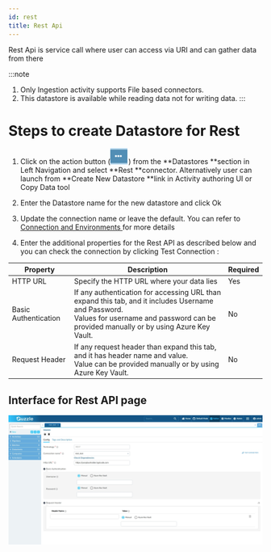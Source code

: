```yaml
---
id: rest
title: Rest Api
---
```


Rest Api is service call where user can access via URI and can gather data from there 

:::note
1. Only Ingestion activity supports File based connectors. 
2. This datastore is available while reading data not for writing data.
:::

# Steps to create Datastore for Rest

1. Click on the action button (![image alt text](/img/docs/how-to-guides/datastores/server_file_system_0.png)) from the **Datastores **section in Left Navigation and select **Rest **connector. Alternatively user can launch from **Create New Datastore **link in Activity authoring UI or Copy Data tool

2. Enter the Datastore name for the new datastore and click Ok

3. Update the connection name or leave the default. You can refer to [Connection and Environments ](https://guzzle.justanalytics.com/docs/how_to_guides/connection_and_environment/connection_and_environment) for more details

4. Enter the additional properties for the Rest API as described below and you can check the connection by clicking Test Connection :

|Property|Description|Required|
|--- |--- |--- |
|HTTP URL|Specify the HTTP URL where your data lies|Yes|
|Basic Authentication|If any authentication for accessing URL than expand this tab, and it includes Username and Password.<br/> Values for username and password can be provided manually or by using Azure Key Vault.|No|
|Request Header|If any request header than expand this tab, and it has header name and value.<br/> Value can be provided manually or by using Azure Key Vault.|No|

## Interface for Rest API page

![image alt text](/img/docs/how-to-guides/datastores/rest_1.jpg)
